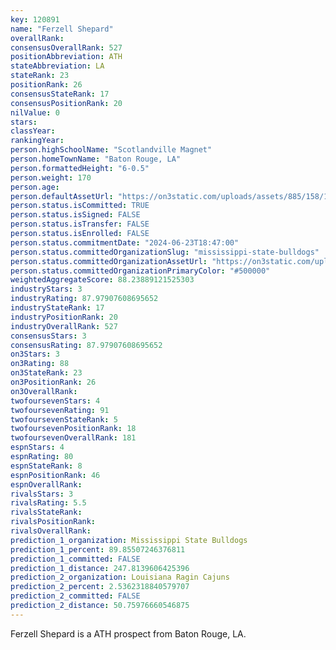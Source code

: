```yaml
---
key: 120891
name: "Ferzell Shepard"
overallRank: 
consensusOverallRank: 527
positionAbbreviation: ATH
stateAbbreviation: LA
stateRank: 23
positionRank: 26
consensusStateRank: 17
consensusPositionRank: 20
nilValue: 0
stars: 
classYear: 
rankingYear: 
person.highSchoolName: "Scotlandville Magnet"
person.homeTownName: "Baton Rouge, LA"
person.formattedHeight: "6-0.5"
person.weight: 170
person.age: 
person.defaultAssetUrl: "https://on3static.com/uploads/assets/885/158/158885.png"
person.status.isCommitted: TRUE
person.status.isSigned: FALSE
person.status.isTransfer: FALSE
person.status.isEnrolled: FALSE
person.status.commitmentDate: "2024-06-23T18:47:00"
person.status.committedOrganizationSlug: "mississippi-state-bulldogs"
person.status.committedOrganizationAssetUrl: "https://on3static.com/uploads/assets/526/238/238526.svg"
person.status.committedOrganizationPrimaryColor: "#500000"
weightedAggregateScore: 88.23889121525303
industryStars: 3
industryRating: 87.97907608695652
industryStateRank: 17
industryPositionRank: 20
industryOverallRank: 527
consensusStars: 3
consensusRating: 87.97907608695652
on3Stars: 3
on3Rating: 88
on3StateRank: 23
on3PositionRank: 26
on3OverallRank: 
twofoursevenStars: 4
twofoursevenRating: 91
twofoursevenStateRank: 5
twofoursevenPositionRank: 18
twofoursevenOverallRank: 181
espnStars: 4
espnRating: 80
espnStateRank: 8
espnPositionRank: 46
espnOverallRank: 
rivalsStars: 3
rivalsRating: 5.5
rivalsStateRank: 
rivalsPositionRank: 
rivalsOverallRank: 
prediction_1_organization: Mississippi State Bulldogs
prediction_1_percent: 89.85507246376811
prediction_1_committed: FALSE
prediction_1_distance: 247.8139606425396
prediction_2_organization: Louisiana Ragin Cajuns
prediction_2_percent: 2.5362318840579707
prediction_2_committed: FALSE
prediction_2_distance: 50.75976660546875
---
```

Ferzell Shepard is a ATH prospect from Baton Rouge, LA.